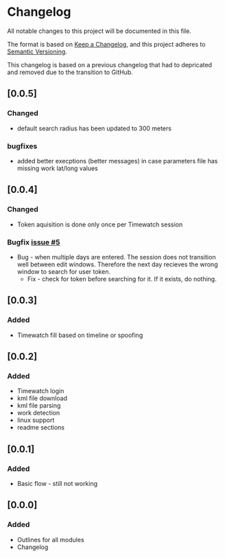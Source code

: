 # Changelog
All notable changes to this project will be documented in this file.

The format is based on [Keep a Changelog](https://keepachangelog.com/en/1.0.0/),
and this project adheres to [Semantic Versioning](https://semver.org/spec/v2.0.0.html).

This changelog is based on a previous changelog that had to depricated and removed due to the transition to GitHub.

## [0.0.5]
### Changed
* default search radius has been updated to 300 meters

### bugfixes
* added better execptions (better messages) in case parameters file has missing work lat/long values

## [0.0.4]
### Changed
* Token aquisition is done only once per Timewatch session

### Bugfix [issue #5](https://github.com/bouncingjack/twu/)
* Bug - when multiple days are entered. The session does not transition well between edit windows. Therefore the next day recieves the wrong window to search for user token.
    * Fix - check for token before searching for it. If it exists, do nothing.

## [0.0.3]
### Added
* Timewatch fill based on timeline or spoofing

## [0.0.2]
### Added
* Timewatch login
* kml file download
* kml file parsing
* work detection
* linux support
* readme sections


## [0.0.1]
### Added
* Basic flow - still not working


## [0.0.0]
### Added
* Outlines for all modules
* Changelog